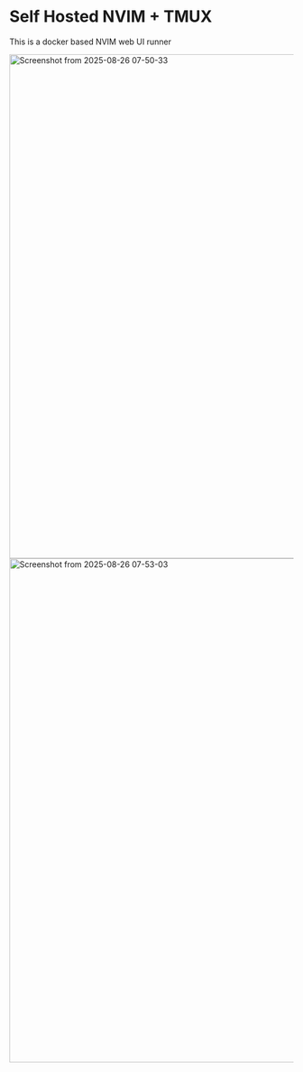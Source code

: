 # Self Hosted NVIM + TMUX

This is a docker based NVIM web UI runner

<img width="1854" height="893" alt="Screenshot from 2025-08-26 07-50-33" src="https://github.com/user-attachments/assets/3e90a2c8-4326-45f6-92d1-9ac0188f7842" />

<img width="1854" height="893" alt="Screenshot from 2025-08-26 07-53-03" src="https://github.com/user-attachments/assets/f3ce7abc-a725-49d5-9501-d6f2105224e9" />

